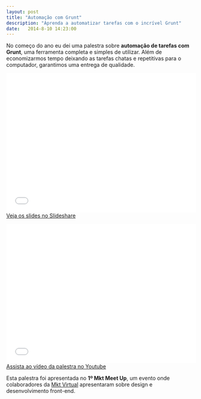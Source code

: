 ```yaml
---
layout: post
title: "Automação com Grunt"
description: "Aprenda a automatizar tarefas com o incrível Grunt"
date:   2014-8-10 14:23:00
---
```


No começo do ano eu dei uma palestra sobre **automação de tarefas com Grunt**, uma ferramenta completa e simples de utilizar. Além de economizarmos tempo deixando as tarefas chatas e repetitivas para o computador, garantimos uma entrega de qualidade.

<!--more-->

<p class="align--center">
    <iframe src="//www.slideshare.net/slideshow/embed_code/30664198" width="100%" height="370" frameborder="0" marginwidth="0" marginheight="0" scrolling="no" allowfullscreen></iframe>
    <a href="http://pt.slideshare.net/hugobessaa/automacao-de-tarefas-com-grunt" target="_blank">Veja os slides no Slideshare</a>
</p>

<p class="align--center">
    <iframe width="100%" height="370" src="//www.youtube.com/embed/LnLywobBB5U?rel=0&amp;showinfo=0&amp;autohide=1&amp;theme=light" frameborder="0" allowfullscreen></iframe>
    <a href="https://www.youtube.com/watch?v=LnLywobBB5U" target="_blank">Assista ao vídeo da palestra no Youtube</a>
</p>

Esta palestra foi apresentada no **1º Mkt Meet Up**, um evento onde colaboradores da [Mkt Virtual](http://mktvirtual.com.br/) apresentaram sobre design e desenvolvimento front-end.
